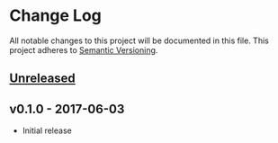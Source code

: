 # Change Log

All notable changes to this project will be documented in this file.
This project adheres to [Semantic Versioning](http://semver.org/).

## [Unreleased]

## v0.1.0 - 2017-06-03

- Initial release

[Unreleased]: https://github.com/japaric/stcat/compare/v0.1.0...HEAD
